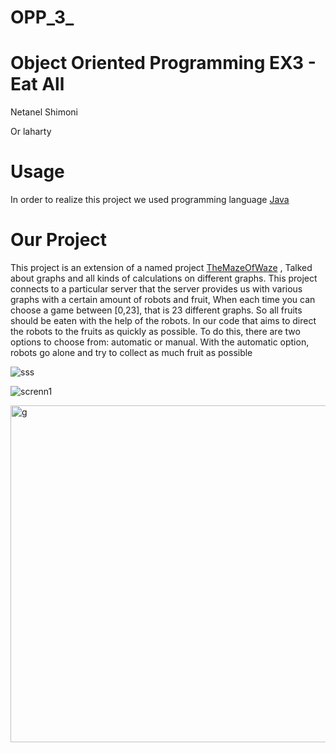 # OPP_3_

# Object Oriented Programming EX3 - Eat All
Netanel Shimoni

Or laharty

# Usage
In order to realize this project we used programming language [Java](https://java.com/en/download/faq/whatis_java.xml)

# Our Project

This project is an extension of a named project [TheMazeOfWaze](https://github.com/NetanelShimoni/TheMazeOfWaze.git) , Talked about graphs and all kinds of calculations on different graphs.
This project connects to a particular server that the server provides us with various graphs with a certain amount of robots and fruit, When each time you can choose a game between [0,23], that is 23 different graphs.
So all fruits should be eaten with the help of the robots.
In our code that aims to direct the robots to the fruits as quickly as possible.
To do this, there are two options to choose from: automatic or manual. With the automatic option, robots go alone and try to collect as much fruit as possible


![sss](https://user-images.githubusercontent.com/57719538/72679625-b350d000-3ab9-11ea-9992-70df4e1b7d6d.jpeg)





![screnn1](https://user-images.githubusercontent.com/57719538/72679723-9cf74400-3aba-11ea-9358-6a1a7501fd75.jpeg)



 
<img width="539" alt="g" src="https://user-images.githubusercontent.com/57071074/72688294-41ef3c80-3b0e-11ea-9ca0-766f9052818a.png">
